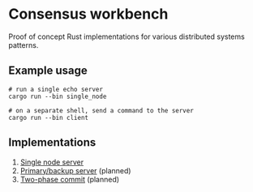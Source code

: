 # Consensus workbench
Proof of concept Rust implementations for various distributed systems patterns.

## Example usage

    # run a single echo server
    cargo run --bin single_node

    # on a separate shell, send a command to the server
    cargo run --bin client

## Implementations

1. [Single node server](single_node)
1. [Primary/backup server](primary_backup) (planned)
1. [Two-phase commit](two_phase_commit) (planned)
